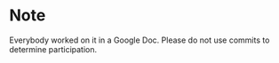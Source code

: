 # Note
Everybody worked on it in a Google Doc. Please do not use commits to determine participation. 
